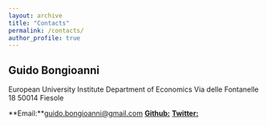 ```yaml
---
layout: archive
title: "Contacts"
permalink: /contacts/
author_profile: true
---
```


## Guido Bongioanni
European University Institute
Department of Economics
Via delle Fontanelle 18
50014 Fiesole

**Email:**guido.bongioanni@gmail.com
[**Github:**](https://github.com/bonogg)
[**Twitter:**](twitter.com/bonogg)